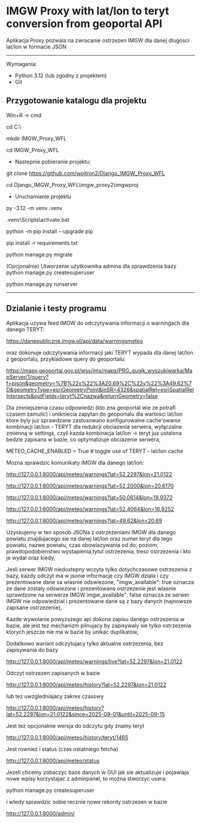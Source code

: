 # IMGW Proxy with lat/lon to teryt conversion from geoportal API

Aplikacja Proxy pozwala na zwracanie ostrzezen IMGW dla danej dlugosci lat/lon w formacie JSON


---
Wymagania:

- Python 3.12 (lub zgodny z projektem)
- Git

## Przygotowanie katalogu dla projektu
Win+R -> cmd

cd C:\

mkdir IMGW_Proxy_WFL

cd IMGW_Proxy_WFL

- Nastepnie pobieranie projektu:

git clone https://github.com/wojtron2/Django_IMGW_Proxy_WFL

cd Django_IMGW_Proxy_WFL\imgw_proxy2\imgwproj

- Uruchamianie projektu

py -3.12 -m venv .venv

.venv\Scripts\activate.bat



python -m pip install --upgrade pip

pip install -r requirements.txt


python manage.py migrate


(Opcjonalnie) Utworzenie użytkownika admina dla sprawdzenia bazy
python manage.py createsuperuser


python manage.py runserver


---

## Dzialanie i testy programu


Aplikacja uzywa feed IMGW do odczytywania informacji o warningach dla danego TERYT:

https://danepubliczne.imgw.pl/api/data/warningsmeteo

oraz dokonuje odczytywania informacji jaki TERYT wypada dla danej lat/lon z geoportalu, przykladowe query do geoportalu:

https://mapy.geoportal.gov.pl/wss/ims/maps/PRG_gugik_wyszukiwarka/MapServer/1/query?f=pjson&geometry=%7B%22x%22%3A20.69%2C%22y%22%3A49.62%7D&geometryType=esriGeometryPoint&inSR=4326&spatialRel=esriSpatialRelIntersects&outFields=teryt%2Cnazwa&returnGeometry=false

Dla zmniejszenia czasu odpowiedzi (kto zna geoportal wie ze potrafi czasem zamulic) i unikniecia zapytan do geoportalu dla wartosci lat/lon ktore byly juz sprawdzane zastosowano konfigurowalne cache'owanie kombinacji lat/lon - TERYT dla redukcji obciazenia serwera, wyłączalne zmienną w settings, czyli kazda kombinacja lat/lon -> teryt juz ustalona bedzie zapisana w bazie, co optymalizuje obciazenie serwera,

METEO_CACHE_ENABLED = True  # toggle use of TERYT - lat/lon cache





Mozna sprawdzic komunikaty IMGW dla danego lat/lon:

http://127.0.0.1:8000/api/meteo/warnings?lat=52.2297&lon=21.0122

http://127.0.0.1:8000/api/meteo/warnings?lat=52.2000&lon=20.6170

http://127.0.0.1:8000/api/meteo/warnings?lat=50.0614&lon=19.9372

http://127.0.0.1:8000/api/meteo/warnings?lat=52.4064&lon=16.9252

http://127.0.0.1:8000/api/meteo/warnings?lat=49.62&lon=20.69




Uzyskujemy w ten sposob JSONa z ostrzeżeniami IMGW dla danego powiatu znajdujacego sie na danej lat/lon oraz numer teryt dla tego powiatu, nazwe powiatu, czas obowiazywania od do, poziom, prawdopodobienstwo wystapienia,tytul ostrzezenia, tresc ostrzezenia i kto je wydał oraz kiedy,


Jesli serwer IMGW niedostepny wczyta tylko dotychczasowe ostrzezenia z bazy, kazdy odczyt ma w jsonie informacje czy IMGW dziala i czy prezentowane dane sa wlasnie odswiezone,
"imgw_available": true oznacza ze dane zostaly odswiezone i prezentowane ostrzezenie jest wlasnie sprawdzone na serwerze IMGW
imgw_available": false oznacza ze serwer IMGW nie odpowiedzial i prezentowane dane są z bazy danych (najnowsze zapisane ostrzezenie),


Kazde wywolanie powyzszego api dokona zapisu danego ostrzezenia w bazie, ale jest tez mechanizm pilnujacy by zapisywaly sie tylko ostrzezenia ktorych jeszcze nie ma w bazie by unikac duplikatow,





Dodatkowo wariant odczytujacy tylko aktualne ostrzezenia, bez zapisywania do bazy

http://127.0.0.1:8000/api/meteo/warnings/live?lat=52.2297&lon=21.0122


Odczyt ostrzezen zapisanych w bazie

http://127.0.0.1:8000/api/meteo/history?lat=52.2297&lon=21.0122

lub tez uwzgledniajacy zakres czasowy

http://127.0.0.1:8000/api/meteo/history?lat=52.2297&lon=21.0122&since=2025-09-01&until=2025-09-15


Jest tez opcjonalnie wersja do odczytu gdy znamy teryt

http://127.0.0.1:8000/api/meteo/history/teryt/1465


Jest rowniez i status (czas ostatniego fetcha)

http://127.0.0.1:8000/api/meteo/status



Jezeli chcemy zobaczyc baze danych w GUI jak sie aktualizuje i pojawiaja nowe wpisy korzystajac z adminpanel, 
to można stworzyc usera:

python manage.py createsuperuser

i wtedy sprawdzic sobie recznie nowe rekordy ostrzezen w bazie

http://127.0.0.1:8000/admin/



